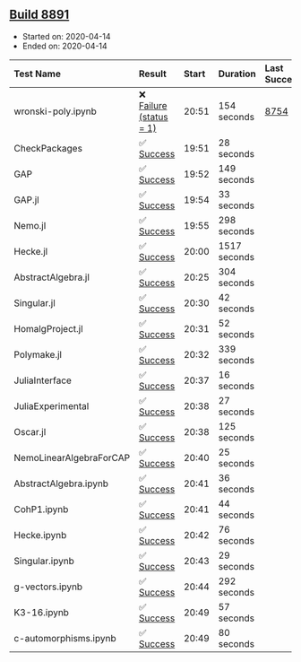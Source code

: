 ## [Build 8891](https://oscarci.mathematik.uni-kl.de/job/oscar/8891/)

* Started on: 2020-04-14
* Ended on: 2020-04-14

| Test Name    | Result | Start | Duration | Last Success | First Failure |
|:-------------|:-------|:------|:---------|:-------------|:--------------|
| wronski-poly.ipynb | ❌ [Failure (status = 1)](https://oscarci.mathematik.uni-kl.de/job/oscar/8891/artifact/logs/build-8891/wronski-poly.ipynb.log) | 20:51 | 154 seconds | [8754](https://oscarci.mathematik.uni-kl.de/job/oscar/8754/) | [8755](https://oscarci.mathematik.uni-kl.de/job/oscar/8755/) |
| CheckPackages | ✅ [Success](https://oscarci.mathematik.uni-kl.de/job/oscar/8891/artifact/logs/build-8891/CheckPackages.log) | 19:51 | 28 seconds |  |  |
| GAP | ✅ [Success](https://oscarci.mathematik.uni-kl.de/job/oscar/8891/artifact/logs/build-8891/GAP.log) | 19:52 | 149 seconds |  |  |
| GAP.jl | ✅ [Success](https://oscarci.mathematik.uni-kl.de/job/oscar/8891/artifact/logs/build-8891/GAP.jl.log) | 19:54 | 33 seconds |  |  |
| Nemo.jl | ✅ [Success](https://oscarci.mathematik.uni-kl.de/job/oscar/8891/artifact/logs/build-8891/Nemo.jl.log) | 19:55 | 298 seconds |  |  |
| Hecke.jl | ✅ [Success](https://oscarci.mathematik.uni-kl.de/job/oscar/8891/artifact/logs/build-8891/Hecke.jl.log) | 20:00 | 1517 seconds |  |  |
| AbstractAlgebra.jl | ✅ [Success](https://oscarci.mathematik.uni-kl.de/job/oscar/8891/artifact/logs/build-8891/AbstractAlgebra.jl.log) | 20:25 | 304 seconds |  |  |
| Singular.jl | ✅ [Success](https://oscarci.mathematik.uni-kl.de/job/oscar/8891/artifact/logs/build-8891/Singular.jl.log) | 20:30 | 42 seconds |  |  |
| HomalgProject.jl | ✅ [Success](https://oscarci.mathematik.uni-kl.de/job/oscar/8891/artifact/logs/build-8891/HomalgProject.jl.log) | 20:31 | 52 seconds |  |  |
| Polymake.jl | ✅ [Success](https://oscarci.mathematik.uni-kl.de/job/oscar/8891/artifact/logs/build-8891/Polymake.jl.log) | 20:32 | 339 seconds |  |  |
| JuliaInterface | ✅ [Success](https://oscarci.mathematik.uni-kl.de/job/oscar/8891/artifact/logs/build-8891/JuliaInterface.log) | 20:37 | 16 seconds |  |  |
| JuliaExperimental | ✅ [Success](https://oscarci.mathematik.uni-kl.de/job/oscar/8891/artifact/logs/build-8891/JuliaExperimental.log) | 20:38 | 27 seconds |  |  |
| Oscar.jl | ✅ [Success](https://oscarci.mathematik.uni-kl.de/job/oscar/8891/artifact/logs/build-8891/Oscar.jl.log) | 20:38 | 125 seconds |  |  |
| NemoLinearAlgebraForCAP | ✅ [Success](https://oscarci.mathematik.uni-kl.de/job/oscar/8891/artifact/logs/build-8891/NemoLinearAlgebraForCAP.log) | 20:40 | 25 seconds |  |  |
| AbstractAlgebra.ipynb | ✅ [Success](https://oscarci.mathematik.uni-kl.de/job/oscar/8891/artifact/logs/build-8891/AbstractAlgebra.ipynb.log) | 20:41 | 36 seconds |  |  |
| CohP1.ipynb | ✅ [Success](https://oscarci.mathematik.uni-kl.de/job/oscar/8891/artifact/logs/build-8891/CohP1.ipynb.log) | 20:41 | 44 seconds |  |  |
| Hecke.ipynb | ✅ [Success](https://oscarci.mathematik.uni-kl.de/job/oscar/8891/artifact/logs/build-8891/Hecke.ipynb.log) | 20:42 | 76 seconds |  |  |
| Singular.ipynb | ✅ [Success](https://oscarci.mathematik.uni-kl.de/job/oscar/8891/artifact/logs/build-8891/Singular.ipynb.log) | 20:43 | 29 seconds |  |  |
| g-vectors.ipynb | ✅ [Success](https://oscarci.mathematik.uni-kl.de/job/oscar/8891/artifact/logs/build-8891/g-vectors.ipynb.log) | 20:44 | 292 seconds |  |  |
| K3-16.ipynb | ✅ [Success](https://oscarci.mathematik.uni-kl.de/job/oscar/8891/artifact/logs/build-8891/K3-16.ipynb.log) | 20:49 | 57 seconds |  |  |
| c-automorphisms.ipynb | ✅ [Success](https://oscarci.mathematik.uni-kl.de/job/oscar/8891/artifact/logs/build-8891/c-automorphisms.ipynb.log) | 20:49 | 80 seconds |  |  |
